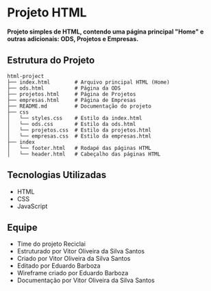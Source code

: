 # Projeto HTML

**Projeto simples de HTML, contendo uma página principal "Home" e outras adicionais: ODS, Projetos e Empresas.**

## Estrutura do Projeto

```
html-project
├── index.html        # Arquivo principal HTML (Home)
├── ods.html          # Página da ODS
├── projetos.html     # Página de Projetos
├── empresas.html     # Página de Empresas
├── README.md         # Documentação do projeto
├── css
│   └── styles.css    # Estilo da index.html
│   └── ods.css       # Estilo da ods.html
│   └── projetos.css  # Estilo da projetos.html
│   └── empresas.css  # Estilo da empresas.html
├── index
│   └── footer.html   # Rodapé das páginas HTML
│   └── header.html   # Cabeçalho das páginas HTML
```

## Tecnologias Utilizadas

- HTML
- CSS
- JavaScript

## Equipe

- Time do projeto Reciclai
- Estruturado por Vitor Oliveira da Silva Santos
- Criado por Vitor Oliveira da Silva Santos
- Editado por Eduardo Barboza
- Wireframe criado por Eduardo Barboza
- Documentação por Vitor Oliveira da Silva Santos
